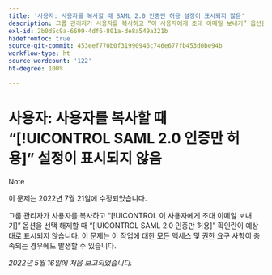 ```yaml
---
title: '사용자: 사용자를 복사할 때 SAML 2.0 인증만 허용 설정이 표시되지 않음'
description: 그룹 관리자가 사용자를 복사하고 “이 사용자에게 초대 이메일 보내기” 옵션을 선택 해제할 때 [!UICONTROL SAML 2.0 인증만 허용] 확인란이 예상대로 표시되지 않습니다. 이 문제는 이 작업에 대한 모든 액세스 및 권한 요구 사항이 충족되는 경우에도 발생할 수 있습니다.
exl-id: 2b0d5c9a-6699-4df6-801a-de8a549a321b
hidefromtoc: true
source-git-commit: 453eef770b0f31990946c746e677fb453d0be94b
workflow-type: ht
source-wordcount: '122'
ht-degree: 100%

---
```


# 사용자: 사용자를 복사할 때 “[!UICONTROL SAML 2.0 인증만 허용]” 설정이 표시되지 않음

>[!NOTE]
>
>이 문제는 2022년 7월 21일에 수정되었습니다.

그룹 관리자가 사용자를 복사하고 “[!UICONTROL 이 사용자에게 초대 이메일 보내기]” 옵션을 선택 해제할 때 “[!UICONTROL SAML 2.0 인증만 허용]” 확인란이 예상대로 표시되지 않습니다. 이 문제는 이 작업에 대한 모든 액세스 및 권한 요구 사항이 충족되는 경우에도 발생할 수 있습니다.

_2022년 5월 16일에 처음 보고되었습니다._
